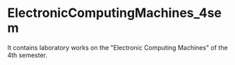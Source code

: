 # ElectronicComputingMachines_4sem
It contains laboratory works on the "Electronic Computing Machines" of the 4th semester.

